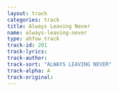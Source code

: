```yaml
---
layout: track
categories: track
title: Always Leaving Never
name: always-leaving-never
type: ahfow_track
track-id: 201
track-lyrics: 
track-author: 
track-sort: "ALWAYS LEAVING NEVER"
track-alpha: A
track-original: 
---
```

